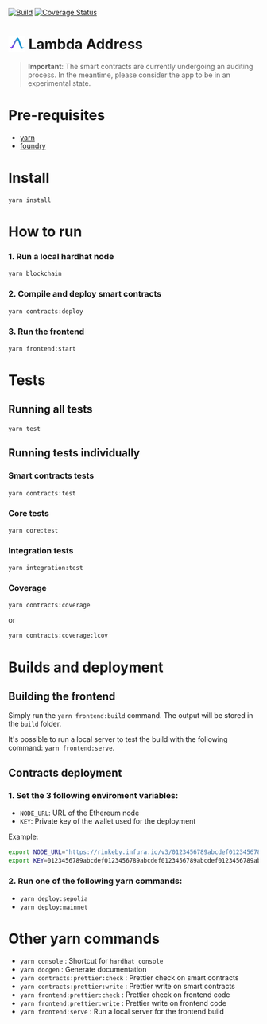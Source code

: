 [![Build](https://github.com/LambdaAddress/LambdaAddress/actions/workflows/main.yml/badge.svg)](https://github.com/LambdaAddress/LambdaAddress/actions/workflows/main.yml) [![Coverage Status](https://coveralls.io/repos/github/LambdaAddress/LambdaAddress/badge.svg?branch=master)](https://coveralls.io/github/LambdaAddress/LambdaAddress?branch=master)


# <img src="src/frontend/images/logo.svg" height="34" style="vertical-align: bottom;" /> Lambda Address

> **Important**: The smart contracts are currently undergoing an auditing process. In the meantime, please consider the app to be in an experimental state.

# Pre-requisites

- [yarn](https://classic.yarnpkg.com/lang/en/docs/install) 
- [foundry](https://book.getfoundry.sh/getting-started/installation)

# Install

```
yarn install
```

# How to run

### 1. Run a local hardhat node

```
yarn blockchain
```

### 2. Compile and deploy smart contracts

```
yarn contracts:deploy
```

### 3. Run the frontend

```
yarn frontend:start
```

# Tests

## Running all tests

```
yarn test
```

## Running tests individually

### Smart contracts tests

```
yarn contracts:test
``` 

### Core tests

```
yarn core:test
``` 

### Integration tests

```
yarn integration:test
``` 

### Coverage 

```
yarn contracts:coverage
```

or 

```
yarn contracts:coverage:lcov
```

# Builds and deployment

## Building the frontend

Simply run the `yarn frontend:build` command. The output will be stored in the `build` folder. 

It's possible to run a local server to test the build with the following command: `yarn frontend:serve`.

## Contracts deployment

### 1. Set the 3 following enviroment variables:
  - `NODE_URL`: URL of the Ethereum node
  - `KEY`: Private key of the wallet used for the deployment

Example:

```bash
export NODE_URL="https://rinkeby.infura.io/v3/0123456789abcdef0123456789abcdef"
export KEY=0123456789abcdef0123456789abcdef0123456789abcdef0123456789abcdef
```

### 2. Run one of the following yarn commands:
  - `yarn deploy:sepolia`
  - `yarn deploy:mainnet`


# Other yarn commands

- `yarn console` : Shortcut for `hardhat console`
- `yarn docgen` : Generate documentation
- `yarn contracts:prettier:check` : Prettier check on smart contracts
- `yarn contracts:prettier:write` : Prettier write on smart contracts
- `yarn frontend:prettier:check` : Prettier check on frontend code
- `yarn frontend:prettier:write` : Prettier write on frontend code
- `yarn frontend:serve` : Run a local server for the frontend build


